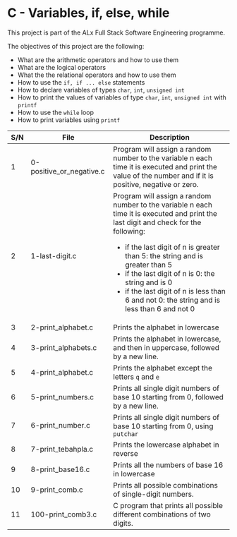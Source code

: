 # C - Variables, if, else, while

This project is part of the ALx Full Stack Software Engineering programme.

The objectives of this project are the following:

- What are the arithmetic operators and how to use them
- What are the logical operators
- What the the relational operators and how to use them
- How to use the `if, if ... else` statements
- How to declare variables of types `char`, `int`, `unsigned int`
- How to print the values of variables of type `char`, `int`, `unsigned int` with `printf`
- How to use the `while` loop
- How to print variables using `printf`

| S/N | File | Description |
| --- | ---------- | ----------------- |
| 1 | 0-positive_or_negative.c |  Program will assign a random number to the variable n each time it is executed and print the value of the number and if it is positive, negative or zero. |
| 2 | 1-last-digit.c | Program will assign a random number to the variable n each time it is executed and print the last digit and check for the following:<ul><li>if the last digit of n is greater than 5: the string and is greater than 5</li><li>if the last digit of n is 0: the string and is 0</li><li>if the last digit of n is less than 6 and not 0: the string and is less than 6 and not 0</li></ul> |
| 3 | 2-print_alphabet.c | Prints the alphabet in lowercase |
| 4 | 3-print_alphabets.c | Prints the alphabet in lowercase, and then in uppercase, followed by a new line. |
| 5 | 4-print_alphabet.c | Prints the alphabet except the letters `q` and `e` |
| 6 | 5-print_numbers.c | Prints all single digit numbers of base 10 starting from 0, followed by a new line. |
| 7 | 6-print_number.c | Prints all single digit numbers of base 10 starting from 0, using `putchar`|
| 8 | 7-print_tebahpla.c |  Prints the lowercase alphabet in reverse |
| 9 | 8-print_base16.c | Prints all the numbers of base 16 in lowercase |
| 10 | 9-print_comb.c | Prints all possible combinations of single-digit numbers. |
| 11 | 100-print_comb3.c | C program that prints all possible different combinations of two digits. |

